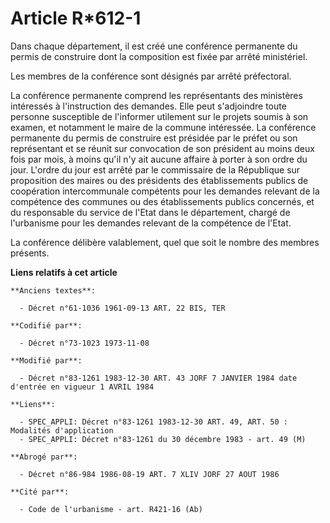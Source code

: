 # Article R*612-1

Dans chaque département, il est créé une conférence permanente du permis de construire dont la composition est fixée par
arrêté ministériel.

Les membres de la conférence sont désignés par arrêté préfectoral.

La conférence permanente comprend les représentants des ministères intéressés à l'instruction des demandes. Elle peut
s'adjoindre toute personne susceptible de l'informer utilement sur le projets soumis à son examen, et notamment le maire de
la commune intéressée. La conférence permanente du permis de construire est présidée par le préfet ou son représentant et se
réunit sur convocation de son président au moins deux fois par mois, à moins qu'il n'y ait aucune affaire à porter à son
ordre du jour. L'ordre du jour est arrêté par le commissaire de la République sur proposition des maires ou des présidents
des établissements publics de coopération intercommunale compétents pour les demandes relevant de la compétence des communes
ou des établissements publics concernés, et du responsable du service de l'Etat dans le département, chargé de l'urbanisme
pour les demandes relevant de la compétence de l'Etat.

La conférence délibère valablement, quel que soit le nombre des membres présents.

**Liens relatifs à cet article**

	**Anciens textes**:

	  - Décret n°61-1036 1961-09-13 ART. 22 BIS, TER

	**Codifié par**:

	  - Décret n°73-1023 1973-11-08

	**Modifié par**:

	  - Décret n°83-1261 1983-12-30 ART. 43 JORF 7 JANVIER 1984 date d'entrée en vigueur 1 AVRIL 1984

	**Liens**:

	  - SPEC_APPLI: Décret n°83-1261 1983-12-30 ART. 49, ART. 50 : Modalités d'application
	  - SPEC_APPLI: Décret n°83-1261 du 30 décembre 1983 - art. 49 (M)

	**Abrogé par**:

	  - Décret n°86-984 1986-08-19 ART. 7 XLIV JORF 27 AOUT 1986

	**Cité par**:

	  - Code de l'urbanisme - art. R421-16 (Ab)
